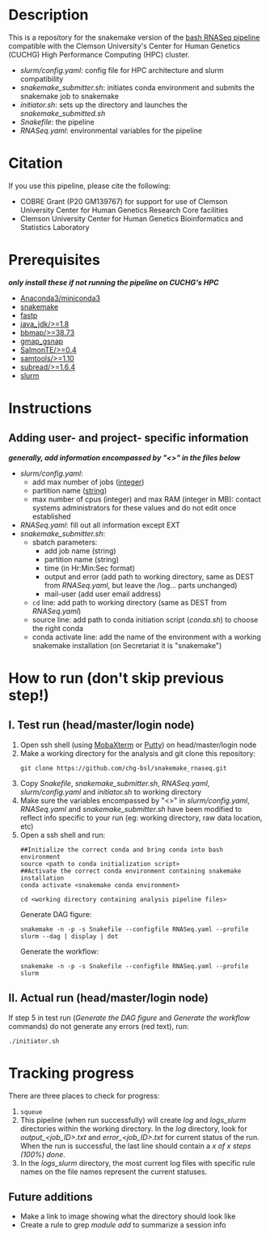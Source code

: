 # Description
This is a repository for the snakemake version of the [bash RNASeq pipeline](https://github.com/chg-bsl/bash_rnaseq) compatible with the Clemson University's Center for Human Genetics (CUCHG) High Performance Computing (HPC) cluster.

- *slurm/config.yaml*: config file for HPC architecture and slurm compatibility
- *snakemake_submitter.sh*: initiates conda environment and submits the snakemake job to snakemake
- *initiator.sh*: sets up the directory and launches the *snakemake_submitted.sh*
- *Snakefile*: the pipeline
- *RNASeq.yaml*: environmental variables for the pipeline

# Citation
If you use this pipeline, please cite the following:

- COBRE Grant (P20 GM139767) for support for use of Clemson University Center for Human Genetics Research Core facilities
- Clemson University Center for Human Genetics Bioinformatics and Statistics Laboratory

# Prerequisites 
***only install these if not running the pipeline on CUCHG's HPC***

- [Anaconda3/miniconda3](https://docs.anaconda.com/anaconda/install/linux/)
- [snakemake](https://snakemake.readthedocs.io/en/stable/getting_started/installation.html)
- [fastp](https://github.com/OpenGene/fastp)
- [java_jdk/>=1.8](https://www.oracle.com/java/technologies/javase/javase8-archive-downloads.html)
- [bbmap/>=38.73](https://jgi.doe.gov/data-and-tools/bbtools/)
- [gmap_gsnap](https://github.com/juliangehring/GMAP-GSNAP)
- [SalmonTE/>=0.4](https://github.com/hyunhwan-jeong/SalmonTE)
- [samtools/>=1.10](https://github.com/samtools/samtools)
- [subread/>=1.6.4](http://subread.sourceforge.net/)
- [slurm](https://slurm.schedmd.com/sbatch.html)

# Instructions
## Adding user- and project- specific information
***generally, add information encompassed by "<>" in the files below***
- *slurm/config.yaml*: 
    - add max number of jobs ([integer](https://en.wikipedia.org/wiki/Integer_(computer_science)))
    - partition name ([string](https://wlm.userweb.mwn.de/Stata/wstavart.htm))
    - max number of cpus (integer) and max RAM (integer in MB): contact systems administrators for these values and do not edit once established
- *RNASeq.yaml*: fill out all information except EXT
- *snakemake_submitter.sh*:
    - sbatch parameters: 
        - add job name (string)
        - partition name (string)
        - time (in Hr:Min:Sec format)
        - output and error (add path to working directory, same as DEST from *RNASeq.yaml*, but leave the /log... parts unchanged)
        - mail-user (add user email address)
    - ```cd``` line: add path to working directory (same as DEST from *RNASeq.yaml*)
    - source line: add path to conda initiation script (*conda.sh*) to choose the right conda
    - conda activate line: add the name of the environment with a working snakemake installation (on Secretariat it is "snakemake")

# How to run (don't skip previous step!)

## I. Test run (head/master/login node)

1. Open ssh shell (using [MobaXterm](https://mobaxterm.mobatek.net/download-home-edition.html) or [Putty](https://www.putty.org/)) on head/master/login node
2. Make a working directory for the analysis and git clone this repository:
   ```
   git clone https://github.com/chg-bsl/snakemake_rnaseq.git
   ```
3. Copy *Snakefile*, *snakemake_submitter.sh*, *RNASeq.yaml*, *slurm/config.yaml* and *initiator.sh* to working directory
4. Make sure the variables encompassed by "<>" in *slurm/config.yaml*, *RNASeq.yaml* and *snakemake_submitter.sh* have been modified to reflect info specific to your run (eg: working directory, raw data location, etc)
5. Open a ssh shell and run:
    ```
    ##Initialize the correct conda and bring conda into bash environment
    source <path to conda initialization script>
    ##Activate the correct conda environment containing snakemake installation
    conda activate <snakemake conda environment>

    cd <working directory containing analysis pipeline files>
    ```
    Generate DAG figure:
    ```
    snakemake -n -p -s Snakefile --configfile RNASeq.yaml --profile slurm --dag | display | dot
    ```
    Generate the workflow:
    ```
    snakemake -n -p -s Snakefile --configfile RNASeq.yaml --profile slurm
    ```

## II. Actual run (head/master/login node)

If step 5 in test run (*Generate the DAG figure* and *Generate the workflow* commands) do not generate any errors (red text), run:
```
./initiator.sh
```

# Tracking progress
There are three places to check for progress:
1. ```squeue```
2. This pipeline (when run successfully) will create *log* and *logs_slurm* directories within the working directory. In the *log* directory, look for *output_<job_ID>.txt* and *error_<job_ID>.txt* for current status of the run. When the run is successful, the last line should contain a *x of x steps (100%) done*.
3. In the *logs_slurm* directory, the most current log files with specific rule names on the file names represent the current statuses. 

## Future additions
- Make a link to image showing what the directory should look like
- Create a rule to grep *module add* to summarize a session info
